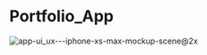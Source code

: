 # Portfolio_App
![app-ui_ux---iphone-xs-max-mockup-scene@2x](https://user-images.githubusercontent.com/51374446/99814231-5e566e00-2b51-11eb-8e1e-adcc0f1b7bc4.png)
